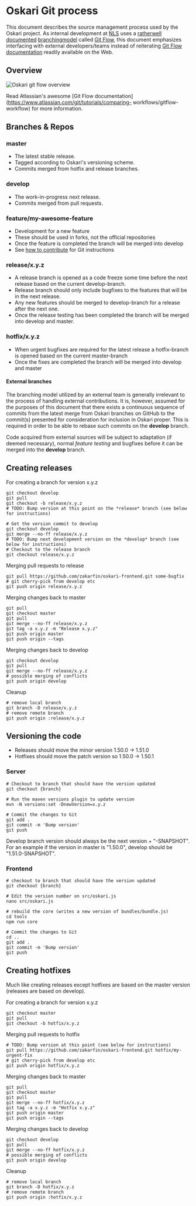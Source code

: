 # Oskari Git process

This document describes the source management process used by the Oskari project. As internal development at [NLS](http://www.maanmittauslaitos.fi/en) uses a [​rather](http://nvie.com/posts/a-successful-git-branching-model/) [​well](http://jeffkreeftmeijer.com/2010/why-arent-you-using-git-flow/) [​documented](http://yakiloo.com/getting-started-git-flow/) [​branching](http://buildamodule.com/video/change-management-and-version-control-deploying-releases-features-and-fixes-with-git-how-to-use-a-scalable-git-branching-model-called-gitflow) [​model](http://vimeo.com/16018419) called ​[Git Flow](https://github.com/nvie/gitflow), this document emphasizes interfacing with external developers/teams instead of reiterating ​[Git Flow documentation](http://bit.ly/OUNRqg) readily available on the Web.

## Overview

![Oskari git flow overview](/images/documentation/gitflow.svg)

Read Atlassian's awesome [Git Flow documentation](https://www.atlassian.com/git/tutorials/comparing-
workflows/gitflow-workflow) for more information.

## Branches & Repos

### master

* The latest stable release.
* Tagged according to Oskari's versioning scheme.
* Commits merged from hotfix and release branches.

### develop

* The work-in-progress next release.
* Commits merged from pull requests.

### feature/my-awesome-feature

* Development for a new feature
* These should be used in forks, not the official repositories
* Once the feature is completed the branch will be merged into develop
* See [how to contribute](how-to-contribute) for Git instructions

### release/x.y.z

* A release branch is opened as a code freeze some time before the next release based on the current develop-branch.
* Release branch should only include bugfixes to the features that will be in the next release.
* Any new features should be merged to develop-branch for a release after the next one.
* Once the release testing has been completed the branch will be merged into develop and master.

### hotfix/x.y.z

* When urgent bugfixes are required for the latest release a hotfix-branch is opened based on the current master-branch
* Once the fixes are completed the branch will be merged into develop and master

#### External branches

The branching model utilized by an external team is generally irrelevant to the process of handling external contributions. It is, however, assumed for the purposes of this document that there exists a continuous sequence of commits from the latest merge from Oskari branches on GitHub to the commit(s) presented for consideration for inclusion in Oskari proper. This is required in order to be able to rebase such commits on the **develop** branch.

Code acquired from external sources will be subject to adaptation (if deemed necessary), normal *feature testing* and bugfixes before it can be merged into the **develop** branch.

## Creating releases

For creating a branch for version x.y.z

    git checkout develop
    git pull
    git checkout -b release/x.y.z
    # TODO: Bump version at this point on the *release* branch (see below for instructions)

    # Get the version commit to develop
    git checkout develop
    git merge --no-ff release/x.y.z
    # TODO: Bump next development version on the *develop* branch (see below for instructions)
    # Checkout to the release branch
    git checkout release/x.y.z

Merging pull requests to release

    git pull https://github.com/zakarfin/oskari-frontend.git some-bugfix
    # git cherry-pick from develop etc
    git push origin release/x.y.z

Merging changes back to master

    git pull
    git checkout master
    git pull
    git merge --no-ff release/x.y.z
    git tag -a x.y.z -m "Release x.y.z"
    git push origin master
    git push origin --tags

Merging changes back to develop

    git checkout develop
    git pull
    git merge --no-ff release/x.y.z
    # possible merging of conflicts
    git push origin develop

Cleanup

    # remove local branch
    git branch -D release/x.y.z
    # remove remote branch
    git push origin :release/x.y.z

## Versioning the code

* Releases should move the minor version 1.50.0 -> 1.51.0
* Hotfixes should move the patch version so 1.50.0 -> 1.50.1

### Server

    # Checkout to branch that should have the version updated
    git checkout {branch}

    # Run the maven versions plugin to update version
    mvn -N versions:set -DnewVersion=x.y.z

    # Commit the changes to Git
    git add .
    git commit -m 'Bump version'
    git push

Develop branch version should always be the next version + "-SNAPSHOT". For an example if the version in master is "1.50.0", develop should be "1.51.0-SNAPSHOT".

### Frontend

    # checkout to branch that should have the version updated
    git checkout {branch}

    # Edit the version number on src/oskari.js
    nano src/oskari.js

    # rebuild the core (writes a new version of bundles/bundle.js)
    cd tools
    npm run core

    # Commit the changes to Git
    cd ..
    git add .
    git commit -m 'Bump version'
    git push

## Creating hotfixes

Much like creating releases except hotfixes are based on the master version (releases are based on develop).

For creating a branch for version x.y.z

    git checkout master
    git pull
    git checkout -b hotfix/x.y.z

Merging pull requests to hotfix

    # TODO: Bump version at this point (see below for instructions)
    git pull https://github.com/zakarfin/oskari-frontend.git hotfix/my-urgent-fix
    # git cherry-pick from develop etc
    git push origin hotfix/x.y.z

Merging changes back to master

    git pull
    git checkout master
    git pull
    git merge --no-ff hotfix/x.y.z
    git tag -a x.y.z -m "Hotfix x.y.z"
    git push origin master
    git push origin --tags


Merging changes back to develop

    git checkout develop
    git pull
    git merge --no-ff hotfix/x.y.z
    # possible merging of conflicts
    git push origin develop

Cleanup

    # remove local branch
    git branch -D hotfix/x.y.z
    # remove remote branch
    git push origin :hotfix/x.y.z
